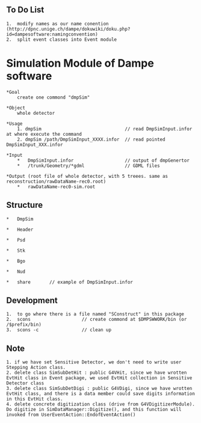

##  To Do List

    1.  modify names as our name conention (http://dpnc.unige.ch/dampe/dokuwiki/doku.php?id=dampesoftware:namingconvention)
    2.  split event classes into Event module


#   Simulation  Module of Dampe software

    *Goal
        create one commond "dmpSim"

    *Object
        whole detector

    *Usage
        1. dmpSim                               // read DmpSimInput.infor at where execute the command
        2. dmpSim /path/DmpSimInput_XXXX.infor  // read pointed DmpSimInput_XXX.infor

    *Input
        *   DmpSimInput.infor                   // output of dmpGenertor
        *   /trunk/Geometry/*gdml               // GDML files

    *Output (root file of whole detector, with 5 treees. same as reconstruction/rawDataName-rec0.root)
        *   rawDataName-rec0-sim.root

##  Structure

    *   DmpSim

    *   Header

    *   Psd

    *   Stk

    *   Bgo

    *   Nud

    *   share       // example of DmpSimInput.infor

##  Development

    1.  to go where there is a file named "SConstruct" in this package
    2.  scons                   // create commond at $DMPSWWORK/bin (or /$prefix/bin)
    3.  scons -c                // clean up


##  Note

    1. if we have set Sensitive Detector, we don't need to write user Stepping Action class.
    2. delete class SimSubDetHit : public G4VHit, since we have wrotten EvtHit class in Event package, we used EvtHit collection in Sensitive Detector class
    3. delete class SimSubDetDigi : public G4VDigi, since we have wrotten EvtHit class, and there is a data member could save digits information in this EvtHit class.
    4. delete concrete digitization class (drive from G4VDigitizerModule). Do digitize in SimDataManager::Digitize(), and this function will invoked from UserEventAction::EndofEventAction()


